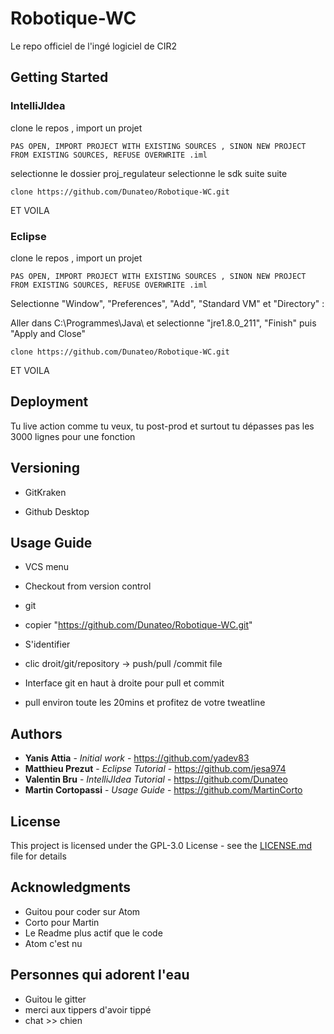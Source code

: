 # Robotique-WC
Le repo officiel de l'ingé logiciel de CIR2

## Getting Started

### IntelliJIdea 

clone le repos , 
import un projet
```
PAS OPEN, IMPORT PROJECT WITH EXISTING SOURCES , SINON NEW PROJECT FROM EXISTING SOURCES, REFUSE OVERWRITE .iml
```

selectionne le dossier proj_regulateur
selectionne le sdk
suite suite

```
clone https://github.com/Dunateo/Robotique-WC.git
```
ET VOILA


### Eclipse

clone le repos , 
import un projet
```
PAS OPEN, IMPORT PROJECT WITH EXISTING SOURCES , SINON NEW PROJECT FROM EXISTING SOURCES, REFUSE OVERWRITE .iml
```
Selectionne "Window", "Preferences", "Add", "Standard VM" et "Directory" :

Aller dans C:\Programmes\Java\ et selectionne "jre1.8.0_211", "Finish" puis "Apply and Close"

```
clone https://github.com/Dunateo/Robotique-WC.git
```
ET VOILA

## Deployment

Tu live action comme tu veux, tu post-prod et surtout tu dépasses pas les 3000 lignes pour une fonction 

## Versioning

* GitKraken

* Github Desktop

## Usage Guide

* VCS menu
* Checkout from version control
* git
* copier "https://github.com/Dunateo/Robotique-WC.git"
* S'identifier

* clic droit/git/repository -> push/pull
                /commit file
                
* Interface git en haut à droite pour pull et commit
* pull environ toute les 20mins et profitez de votre tweatline


## Authors

* **Yanis Attia** - *Initial work* - https://github.com/yadev83
* **Matthieu Prezut** - *Eclipse Tutorial* - https://github.com/jesa974
* **Valentin Bru** - *IntelliJIdea Tutorial* - https://github.com/Dunateo
* **Martin Cortopassi** - *Usage Guide* - https://github.com/MartinCorto

## License

This project is licensed under the GPL-3.0 License - see the [LICENSE.md](LICENSE.md) file for details

## Acknowledgments

* Guitou pour coder sur Atom
* Corto pour Martin
* Le Readme plus actif que le code
* Atom c'est nu

## Personnes qui adorent l'eau

* Guitou le gitter
* merci aux tippers d'avoir tippé
* chat >> chien
